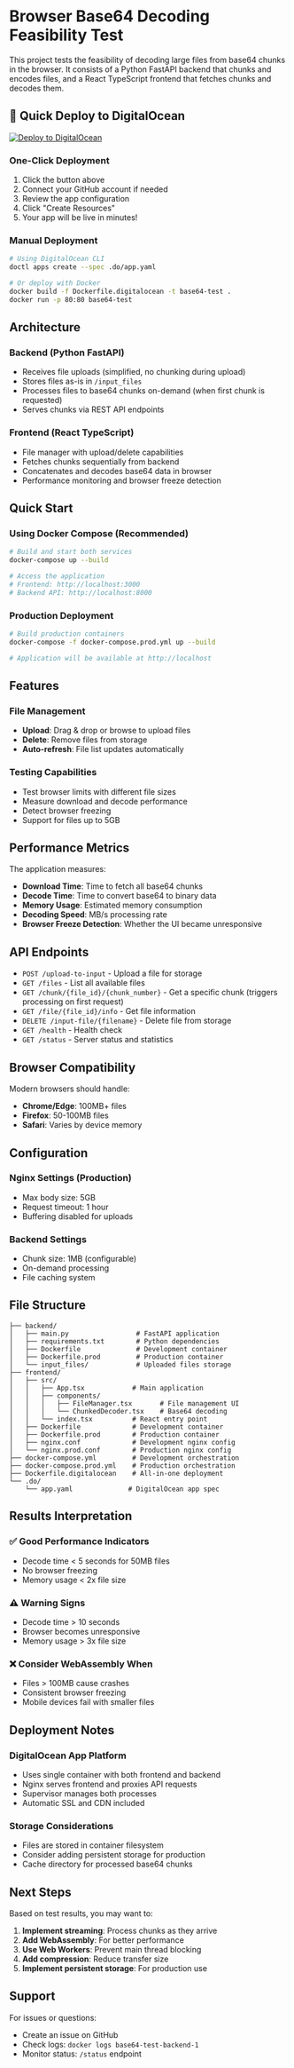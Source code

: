 # Browser Base64 Decoding Feasibility Test

This project tests the feasibility of decoding large files from base64 chunks in the browser. It consists of a Python FastAPI backend that chunks and encodes files, and a React TypeScript frontend that fetches chunks and decodes them.

## 🚀 Quick Deploy to DigitalOcean

[![Deploy to DigitalOcean](https://www.deploytodo.com/do-btn-blue.svg)](https://cloud.digitalocean.com/apps/new?repo=https://github.com/TSstaticWebsites/base64-test/tree/main)

### One-Click Deployment
1. Click the button above
2. Connect your GitHub account if needed
3. Review the app configuration
4. Click "Create Resources"
5. Your app will be live in minutes!

### Manual Deployment
```bash
# Using DigitalOcean CLI
doctl apps create --spec .do/app.yaml

# Or deploy with Docker
docker build -f Dockerfile.digitalocean -t base64-test .
docker run -p 80:80 base64-test
```

## Architecture

### Backend (Python FastAPI)
- Receives file uploads (simplified, no chunking during upload)
- Stores files as-is in `/input_files`
- Processes files to base64 chunks on-demand (when first chunk is requested)
- Serves chunks via REST API endpoints

### Frontend (React TypeScript)
- File manager with upload/delete capabilities
- Fetches chunks sequentially from backend
- Concatenates and decodes base64 data in browser
- Performance monitoring and browser freeze detection

## Quick Start

### Using Docker Compose (Recommended)

```bash
# Build and start both services
docker-compose up --build

# Access the application
# Frontend: http://localhost:3000
# Backend API: http://localhost:8000
```

### Production Deployment

```bash
# Build production containers
docker-compose -f docker-compose.prod.yml up --build

# Application will be available at http://localhost
```

## Features

### File Management
- **Upload**: Drag & drop or browse to upload files
- **Delete**: Remove files from storage
- **Auto-refresh**: File list updates automatically

### Testing Capabilities
- Test browser limits with different file sizes
- Measure download and decode performance
- Detect browser freezing
- Support for files up to 5GB

## Performance Metrics

The application measures:

- **Download Time**: Time to fetch all base64 chunks
- **Decode Time**: Time to convert base64 to binary data
- **Memory Usage**: Estimated memory consumption
- **Decoding Speed**: MB/s processing rate
- **Browser Freeze Detection**: Whether the UI became unresponsive

## API Endpoints

- `POST /upload-to-input` - Upload a file for storage
- `GET /files` - List all available files
- `GET /chunk/{file_id}/{chunk_number}` - Get a specific chunk (triggers processing on first request)
- `GET /file/{file_id}/info` - Get file information
- `DELETE /input-file/{filename}` - Delete file from storage
- `GET /health` - Health check
- `GET /status` - Server status and statistics

## Browser Compatibility

Modern browsers should handle:
- **Chrome/Edge**: 100MB+ files
- **Firefox**: 50-100MB files  
- **Safari**: Varies by device memory

## Configuration

### Nginx Settings (Production)
- Max body size: 5GB
- Request timeout: 1 hour
- Buffering disabled for uploads

### Backend Settings
- Chunk size: 1MB (configurable)
- On-demand processing
- File caching system

## File Structure

```
├── backend/
│   ├── main.py                 # FastAPI application
│   ├── requirements.txt        # Python dependencies
│   ├── Dockerfile              # Development container
│   ├── Dockerfile.prod         # Production container
│   └── input_files/            # Uploaded files storage
├── frontend/
│   ├── src/
│   │   ├── App.tsx            # Main application
│   │   ├── components/
│   │   │   ├── FileManager.tsx       # File management UI
│   │   │   └── ChunkedDecoder.tsx    # Base64 decoding
│   │   └── index.tsx          # React entry point
│   ├── Dockerfile             # Development container
│   ├── Dockerfile.prod        # Production container
│   ├── nginx.conf             # Development nginx config
│   └── nginx.prod.conf        # Production nginx config
├── docker-compose.yml         # Development orchestration
├── docker-compose.prod.yml    # Production orchestration
├── Dockerfile.digitalocean    # All-in-one deployment
└── .do/
    └── app.yaml              # DigitalOcean app spec
```

## Results Interpretation

### ✅ Good Performance Indicators
- Decode time < 5 seconds for 50MB files
- No browser freezing
- Memory usage < 2x file size

### ⚠️ Warning Signs
- Decode time > 10 seconds
- Browser becomes unresponsive
- Memory usage > 3x file size

### ❌ Consider WebAssembly When
- Files > 100MB cause crashes
- Consistent browser freezing
- Mobile devices fail with smaller files

## Deployment Notes

### DigitalOcean App Platform
- Uses single container with both frontend and backend
- Nginx serves frontend and proxies API requests
- Supervisor manages both processes
- Automatic SSL and CDN included

### Storage Considerations
- Files are stored in container filesystem
- Consider adding persistent storage for production
- Cache directory for processed base64 chunks

## Next Steps

Based on test results, you may want to:

1. **Implement streaming**: Process chunks as they arrive
2. **Add WebAssembly**: For better performance
3. **Use Web Workers**: Prevent main thread blocking
4. **Add compression**: Reduce transfer size
5. **Implement persistent storage**: For production use

## Support

For issues or questions:
- Create an issue on GitHub
- Check logs: `docker logs base64-test-backend-1`
- Monitor status: `/status` endpoint